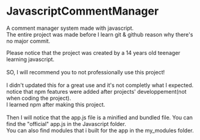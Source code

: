 # JavascriptCommentManager
A comment manager system made with javascript.<br>
The entire project was made before I learn git & github reason why there's no major commit. <br>

Please notice that the project was created by a 14 years old teenager learning javascript.<br>
<br>
SO, I will recommend you to not professionally use this project!<br>
<br>
I didn't updated this for a great use and it's not completly what I expected.
<br>
notice that npm features were added after projects' developpement(not when coding the project).<br>
I learned npm after making this project. <br>
<br>
Then I will notice that the app.js file is a minified and bundled file. You can find the "official" app.js in the Javascript folder.<br>
You can also find modules that i built for the app in the my_modules folder.<br>
